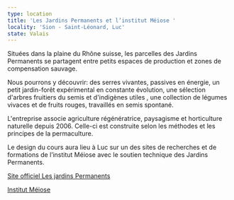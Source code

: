 ```yaml
---
type: location
title: 'Les Jardins Permanents et l’institut Méiose '
locality: 'Sion - Saint-Léonard, Luc'
state: Valais
---
```

Situées dans la plaine du Rhône suisse, les parcelles des Jardins Permanents se partagent entre petits espaces de production et zones de compensation sauvage.

Nous pourrons y découvrir: des serres vivantes, passives en énergie, un petit jardin-forêt expérimental en constante évolution, une sélection d'arbres fruitiers du semis et d'indigènes utiles , une collection de légumes vivaces et de fruits rouges, travaillés en semis spontané. 

L'entreprise associe agriculture régénératrice, paysagisme et horticulture naturelle depuis 2006. Celle-ci est construite selon les méthodes et les principes de la permaculture.

Le design du cours aura lieu à Luc sur un des sites de recherches et de formations de l’institut Méiose avec le soutien technique des Jardins Permanents. 

[Site officiel Les jardins Permanents](https://www.jardins-permanents.ch/)

[Institut Méiose](https://www.jardins-permanents.ch/services/permaculture/institut-meoise)
